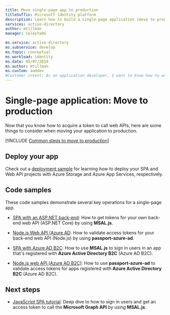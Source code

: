 ```yaml
---
title: Move single-page app to production 
titleSuffix: Microsoft identity platform
description: Learn how to build a single-page application (move to production)
services: active-directory
author: mtillman
manager: CelesteDG

ms.service: active-directory
ms.subservice: develop
ms.topic: conceptual
ms.workload: identity
ms.date: 05/07/2019
ms.author: mtillman
ms.custom: aaddev
#Customer intent: As an application developer, I want to know how to write a single-page application by using the Microsoft identity platform.
---
```


# Single-page application: Move to production

Now that you know how to acquire a token to call web APIs, here are some things to consider when moving your application to production.

[!INCLUDE [Common steps to move to production](../../../includes/active-directory-develop-scenarios-production.md)]

## Deploy your app

Check out a [deployment sample](https://github.com/Azure-Samples/ms-identity-javascript-angular-spa-aspnet-webapi-multitenant/tree/master/Chapter3) for learning how to deploy your SPA and Web API projects with Azure Storage and Azure App Services, respectively. 

## Code samples

These code samples demonstrate several key operations for a single-page app.
- [SPA with an ASP.NET back-end](https://github.com/Azure-Samples/ms-identity-javascript-angular-spa-aspnetcore-webapi): How to get tokens for your own back-end web API (ASP.NET Core) by using **MSAL.js**.

- [Node.js Web API (Azure AD](https://github.com/Azure-Samples/active-directory-javascript-nodejs-webapi-v2): How to validate access tokens for your back-end web API (Node.js) by using **passport-azure-ad**.

- [SPA with Azure AD B2C](https://github.com/Azure-Samples/ms-identity-b2c-javascript-spa): How to use **MSAL.js** to sign in users in an app that's registered with **Azure Active Directory B2C** (Azure AD B2C).

- [Node.js web API (Azure AD B2C)](https://github.com/Azure-Samples/active-directory-b2c-javascript-nodejs-webapi): How to use **passport-azure-ad** to validate access tokens for apps registered with **Azure Active Directory B2C** (Azure AD B2C).

## Next steps

- [JavaScript SPA tutorial](./tutorial-v2-javascript-auth-code.md): Deep dive to how to sign in users and get an access token to call the **Microsoft Graph API** by using **MSAL.js**.